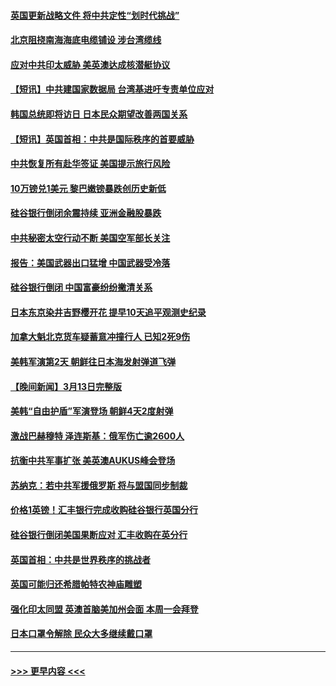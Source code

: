 #### [英国更新战略文件 将中共定性“划时代挑战”](../pages/prog202/a103669058.md?t=03150643) 
#### [北京阻挠南海海底电缆铺设 涉台湾缆线](../pages/prog202/a103669014.md?t=03150643) 
#### [应对中共印太威胁 美英澳达成核潜艇协议](../pages/prog202/a103668957.md?t=03150643) 
#### [【短讯】中共建国家数据局 台湾基进吁专责单位应对](../pages/prog202/a103668959.md?t=03150643) 
#### [韩国总统即将访日 日本民众期望改善两国关系](../pages/prog202/a103668960.md?t=03150643) 
#### [【短讯】英国首相：中共是国际秩序的首要威胁](../pages/prog202/a103668955.md?t=03150643) 
#### [中共恢复所有赴华签证 美国提示旅行风险](../pages/prog202/a103668890.md?t=03150643) 
#### [10万镑兑1美元 黎巴嫩镑暴跌创历史新低](../pages/prog202/a103668875.md?t=03150643) 
#### [硅谷银行倒闭余震持续 亚洲金融股暴跌](../pages/prog202/a103668763.md?t=03150643) 
#### [中共秘密太空行动不断 美国空军部长关注](../pages/prog202/a103668760.md?t=03150643) 
#### [报告：美国武器出口猛增 中国武器受冷落](../pages/prog202/a103668756.md?t=03150643) 
#### [硅谷银行倒闭 中国富豪纷纷撇清关系](../pages/prog202/a103668722.md?t=03150643) 
#### [日本东京染井吉野樱开花 提早10天追平观测史纪录](../pages/prog202/a103668716.md?t=03150643) 
#### [加拿大魁北克货车疑蓄意冲撞行人 已知2死9伤](../pages/prog202/a103668664.md?t=03150643) 
#### [美韩军演第2天 朝鲜往日本海发射弹道飞弹](../pages/prog202/a103668626.md?t=03150643) 
#### [【晚间新闻】3月13日完整版](../pages/prog202/a103668582.md?t=03150643) 
#### [美韩“自由护盾”军演登场 朝鲜4天2度射弹](../pages/prog202/a103668575.md?t=03150643) 
#### [激战巴赫穆特 泽连斯基：俄军伤亡逾2600人](../pages/prog202/a103668459.md?t=03150643) 
#### [抗衡中共军事扩张 美英澳AUKUS峰会登场](../pages/prog202/a103668456.md?t=03150643) 
#### [苏纳克：若中共军援俄罗斯 将与盟国同步制裁](../pages/prog202/a103668455.md?t=03150643) 
#### [价格1英镑！汇丰银行完成收购硅谷银行英国分行](../pages/prog202/a103668388.md?t=03150643) 
#### [硅谷银行倒闭美国果断应对 汇丰收购在英分行](../pages/prog202/a103668289.md?t=03150643) 
#### [英国首相：中共是世界秩序的挑战者](../pages/prog202/a103668359.md?t=03150643) 
#### [英国可能归还希腊帕特农神庙雕塑](../pages/prog202/a103668278.md?t=03150643) 
#### [强化印太同盟 英澳首脑美加州会面 本周一会拜登](../pages/prog202/a103668275.md?t=03150643) 
#### [日本口罩令解除 民众大多继续戴口罩](../pages/prog202/a103668273.md?t=03150643) 

----
#### [ >>> 更早内容 <<< ](../indexes/prog202-earlier.md)
